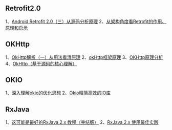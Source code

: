 

## Retrofit2.0
1、[Android Retrofit 2.0（三）从源码分析原理](https://blog.csdn.net/csdn_aiyang/article/details/80692384)
2、[从架构角度看Retrofit的作用、原理和启示](https://www.jianshu.com/p/f57b7cdb1c99)

## OKHttp
1、[OkHttp解析（一）从用法看清原理](https://www.jianshu.com/p/7b29b89cd7b5)
2、[okHttp框架原理](https://blog.csdn.net/ami_daqi/article/details/53744722)
3、[OKHttp原理分析](https://blog.csdn.net/u011048906/article/details/79572586)
4、[OkHttp（基于源码的核心理解）](https://www.jianshu.com/p/89e5d5c6d77f)

## OKIO
1、[深入理解okio的优化思想](https://blog.csdn.net/zoudifei/article/details/51232711)
2、[Okio精简高效的IO库](https://www.jianshu.com/p/5249eed1cc53)

## RxJava
1、[这可能是最好的RxJava 2.x 教程（完结版）](https://www.jianshu.com/p/0cd258eecf60)
2、[RxJava 2.x 使用最佳实践](https://blog.csdn.net/zhaoyanjun6/article/details/76443347)

